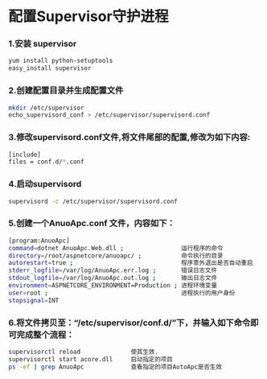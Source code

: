 # 配置Supervisor守护进程  
### 1.安装 supervisor  
```BASH
yum install python-setuptools
easy_install supervisor
```

### 2.创建配置目录并生成配置文件  
```bash
mkdir /etc/supervisor
echo_supervisord_conf > /etc/supervisor/supervisord.conf
```

### 3.修改supervisord.conf文件,将文件尾部的配置,修改为如下内容:
```bash
[include]
files = conf.d/*.conf
```

### 4.启动supervisord
```bash
supervisord -c /etc/supervisor/supervisord.conf
```

### 5.创建一个AnuoApc.conf 文件，内容如下：
```bash
[program:AnuoApc]
command=dotnet AnuoApc.Web.dll ;                运行程序的命令
directory=/root/aspnetcore/anuoapc/ ;           命令执行的目录
autorestart=true ;                              程序意外退出是否自动重启
stderr_logfile=/var/log/AnuoApc.err.log ;       错误日志文件
stdout_logfile=/var/log/AnuoApc.out.log ;       输出日志文件
environment=ASPNETCORE_ENVIRONMENT=Production ; 进程环境变量
user=root ;                                     进程执行的用户身份
stopsignal=INT
```

### 6.将文件拷贝至：“/etc/supervisor/conf.d/”下，并输入如下命令即可完成整个流程：
```bash
supervisorctl reload              使其生效.
supervisorctl start acore.dll     启动指定的项目
ps -ef | grep AnuoApc             查看指定的项目AutoApc是否生效
```
